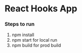 # React Hooks App

### Steps to run

1. npm install
2. npm start for local run
3. npm build for prod build


